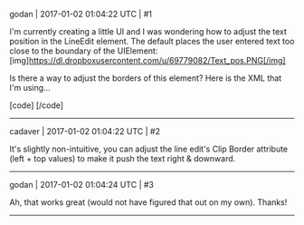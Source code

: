 godan | 2017-01-02 01:04:22 UTC | #1

I'm currently creating a little UI and I was wondering how to adjust the text position in the LineEdit element. The default places the user entered text too close to the boundary of the UIElement:
[img]https://dl.dropboxusercontent.com/u/69779082/Text_pos.PNG[/img]

Is there a way to adjust the borders of this element? Here is the XML that I'm using...

[code]
<element type="LineEdit">
			<attribute name="Name" value="CCFInput" />
			<attribute name="Min Size" value="74 24" />
			<attribute name="Max Size" value="2147483647 24" />	
			<attribute name="Layout Border" value="5 0 5 0" />
</element>
[/code]

-------------------------

cadaver | 2017-01-02 01:04:22 UTC | #2

It's slightly non-intuitive, you can adjust the line edit's Clip Border attribute (left + top values) to make it push the text right & downward.

-------------------------

godan | 2017-01-02 01:04:24 UTC | #3

Ah, that works great (would not have figured that out on my own). Thanks!

-------------------------

